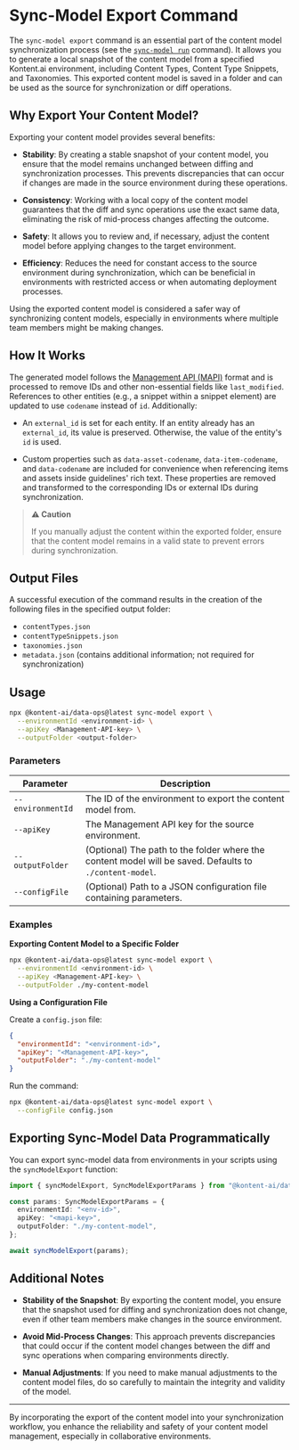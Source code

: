 # Sync-Model Export Command

The `sync-model export` command is an essential part of the content model synchronization process (see the [`sync-model run`](../run/README.md) command). It allows you to generate a local snapshot of the content model from a specified Kontent.ai environment, including Content Types, Content Type Snippets, and Taxonomies. This exported content model is saved in a folder and can be used as the source for synchronization or diff operations.

## Why Export Your Content Model?

Exporting your content model provides several benefits:

- **Stability**: By creating a stable snapshot of your content model, you ensure that the model remains unchanged between diffing and synchronization processes. This prevents discrepancies that can occur if changes are made in the source environment during these operations.
  
- **Consistency**: Working with a local copy of the content model guarantees that the diff and sync operations use the exact same data, eliminating the risk of mid-process changes affecting the outcome.
  
- **Safety**: It allows you to review and, if necessary, adjust the content model before applying changes to the target environment.
  
- **Efficiency**: Reduces the need for constant access to the source environment during synchronization, which can be beneficial in environments with restricted access or when automating deployment processes.

Using the exported content model is considered a safer way of synchronizing content models, especially in environments where multiple team members might be making changes.

## How It Works

The generated model follows the [Management API (MAPI)](https://kontent.ai/learn/docs/apis/openapi/management-api-v2/) format and is processed to remove IDs and other non-essential fields like `last_modified`. References to other entities (e.g., a snippet within a snippet element) are updated to use `codename` instead of `id`. Additionally:

- An `external_id` is set for each entity. If an entity already has an `external_id`, its value is preserved. Otherwise, the value of the entity's `id` is used.
  
- Custom properties such as `data-asset-codename`, `data-item-codename`, and `data-codename` are included for convenience when referencing items and assets inside guidelines' rich text. These properties are removed and transformed to the corresponding IDs or external IDs during synchronization.

> **⚠️ Caution**
>
> If you manually adjust the content within the exported folder, ensure that the content model remains in a valid state to prevent errors during synchronization.

## Output Files

A successful execution of the command results in the creation of the following files in the specified output folder:

- `contentTypes.json`
- `contentTypeSnippets.json`
- `taxonomies.json`
- `metadata.json` (contains additional information; not required for synchronization)

## Usage

```bash
npx @kontent-ai/data-ops@latest sync-model export \
  --environmentId <environment-id> \
  --apiKey <Management-API-key> \
  --outputFolder <output-folder>
```

### Parameters

| Parameter          | Description                                                           |
|--------------------|-----------------------------------------------------------------------|
| `--environmentId`  | The ID of the environment to export the content model from.           |
| `--apiKey`         | The Management API key for the source environment.                    |
| `--outputFolder`   | (Optional) The path to the folder where the content model will be saved. Defaults to `./content-model`. |
| `--configFile`     | (Optional) Path to a JSON configuration file containing parameters.   |

### Examples

**Exporting Content Model to a Specific Folder**

```bash
npx @kontent-ai/data-ops@latest sync-model export \
  --environmentId <environment-id> \
  --apiKey <Management-API-key> \
  --outputFolder ./my-content-model
```

**Using a Configuration File**

Create a `config.json` file:

```json
{
  "environmentId": "<environment-id>",
  "apiKey": "<Management-API-key>",
  "outputFolder": "./my-content-model"
}
```

Run the command:

```bash
npx @kontent-ai/data-ops@latest sync-model export \
  --configFile config.json
```

## Exporting Sync-Model Data Programmatically

You can export sync-model data from environments in your scripts using the `syncModelExport` function:

```typescript
import { syncModelExport, SyncModelExportParams } from "@kontent-ai/data-ops";

const params: SyncModelExportParams = {
  environmentId: "<env-id>",
  apiKey: "<mapi-key>",
  outputFolder: "./my-content-model",
};

await syncModelExport(params);
```

## Additional Notes

- **Stability of the Snapshot**: By exporting the content model, you ensure that the snapshot used for diffing and synchronization does not change, even if other team members make changes in the source environment.

- **Avoid Mid-Process Changes**: This approach prevents discrepancies that could occur if the content model changes between the diff and sync operations when comparing environments directly.

- **Manual Adjustments**: If you need to make manual adjustments to the content model files, do so carefully to maintain the integrity and validity of the model.

---

By incorporating the export of the content model into your synchronization workflow, you enhance the reliability and safety of your content model management, especially in collaborative environments.